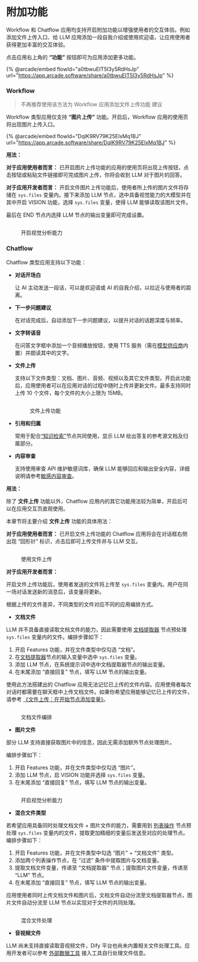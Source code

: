 # 附加功能

Workflow 和 Chatflow 应用均支持开启附加功能以增强使用者的交互体验。例如添加文件上传入口、给 LLM 应用添加一段自我介绍或使用欢迎语，让应用使用者获得更加丰富的交互体验。

点击应用右上角的 **“功能”** 按钮即可为应用添加更多功能。

{% @arcade/embed flowId="a0tbwuEIT5I3y5RdHsJp" url="https://app.arcade.software/share/a0tbwuEIT5I3y5RdHsJp" %}

### Workflow

> 不再推荐使用该方法为 Workflow 应用添加文件上传功能 建议

Workflow 类型应用仅支持 **“图片上传”** 功能。开启后，Workflow 应用的使用页将出现图片上传入口。

{% @arcade/embed flowId="DqlK9RV79K25ElxMq1BJ" url="https://app.arcade.software/share/DqlK9RV79K25ElxMq1BJ" %}

**用法：**

**对于应用使用者而言：** 已开启图片上传功能的应用的使用页将出现上传按钮，点击按钮或粘贴文件链接即可完成图片上传，你将会收到 LLM 对于图片的回答。

**对于应用开发者而言：** 开启文件图片上传功能后，使用者所上传的图片文件将存储在 `sys.files` 变量内。接下来添加 LLM 节点，选中具备视觉能力的大模型并在其中开启 VISION 功能，选择 `sys.files` 变量，使得 LLM 能够读取该图片文件。

最后在 END 节点内选择 LLM 节点的输出变量即可完成设置。

<figure><img src="../../.gitbook/assets/image (7).png" alt=""><figcaption><p>开启视觉分析能力</p></figcaption></figure>

### Chatflow

Chatflow 类型应用支持以下功能：

*   **对话开场白**

    让 AI 主动发送一段话，可以是欢迎语或 AI 的自我介绍，以拉近与使用者的距离。
*   **下一步问题建议**

    在对话完成后，自动添加下一步问题建议，以提升对话的话题深度与频率。
*   **文字转语音**

    在问答文字框中添加一个音频播放按钮，使用 TTS 服务（需在[模型供应商](../../getting-started/readme/model-providers.md)内置）并朗读其中的文字。
*   **文件上传**

    支持以下文件类型：文档、图片、音频、视频以及其它文件类型。开启此功能后，应用使用者可以在应用对话的过程中随时上传并更新文件。最多支持同时上传 10 个文件，每个文件的大小上限为 15MB。

    <figure><img src="../../.gitbook/assets/image (8).png" alt=""><figcaption><p>文件上传功能</p></figcaption></figure>
*   **引用和归属**

    常用于配合[“知识检索”](node/knowledge-retrieval.md)节点共同使用，显示 LLM 给出答复的参考源文档及归属部分。
*   **内容审查**

    支持使用审查 API 维护敏感词库，确保 LLM 能够回应和输出安全内容，详细说明请参考[敏感内容审查](../application-orchestrate/app-toolkits/moderation-tool.md)。

**用法：**

除了 **文件上传** 功能以外，Chatflow 应用内的其它功能用法较为简单，开启后可以在应用交互页直观使用。

本章节将主要介绍 **文件上传** 功能的具体用法：

**对于应用使用者而言：** 已开启文件上传功能的 Chatflow 应用将会在对话框右侧出现 “回形针” 标识，点击后即可上传文件并与 LLM 交互。

<figure><img src="../../.gitbook/assets/image (9).png" alt=""><figcaption><p>使用文件上传</p></figcaption></figure>

**对于应用开发者而言：**

开启文件上传功能后，使用者发送的文件将上传至 `sys.files` 变量内。用户在同一场对话发送新的消息后，该变量将更新。

根据上传的文件差异，不同类型的文件对应不同的应用编排方式。

* **文档文件**

LLM 并不具备直接读取文档文件的能力，因此需要使用 [文档提取器](node/doc-extractor.md) 节点预处理 `sys.files` 变量内的文件。编排步骤如下：

1. 开启 Features 功能，并在文件类型中仅勾选 “文档”。
2. 在[文档提取器](node/doc-extractor.md)节点的输入变量中选中 `sys.files` 变量。
3. 添加 LLM 节点，在系统提示词中选中文档提取器节点的输出变量。
4. 在末尾添加 “直接回复” 节点，填写 LLM 节点的输出变量。

使用此方法搭建出的 Chatflow 应用无法记忆已上传的文件内容。应用使用者每次对话时都需要在聊天框中上传文档文件。如果你希望应用能够记忆已上传的文件，请参考 [《文件上传：在开始节点添加变量》](file-upload.md#fang-fa-er-zai-tian-jia-wen-jian-bian-liang)。

<figure><img src="../../.gitbook/assets/image (372).png" alt=""><figcaption><p>文档文件编排</p></figcaption></figure>

* **图片文件**

部分 LLM 支持直接获取图片中的信息，因此无需添加额外节点处理图片。

编排步骤如下：

1. 开启 Features 功能，并在文件类型中仅勾选 “图片”。
2. 添加 LLM 节点，启 VISION 功能并选择 `sys.files` 变量。
3. 在末尾添加 “直接回复” 节点，填写 LLM 节点的输出变量。

<figure><img src="../../.gitbook/assets/image (3) (2).png" alt=""><figcaption><p>开启视觉分析能力</p></figcaption></figure>

* **混合文件类型**

若希望应用具备同时处理文档文件 + 图片文件的能力，需要用到 [列表操作](node/list-operator.md) 节点预处理 `sys.files` 变量内的文件，提取更加精细的变量后发送至对应的处理节点。编排步骤如下：

1. 开启 Features 功能，并在文件类型中勾选 “图片” + “文档文件” 类型。
2. 添加两个列表操作节点，在 “过滤” 条件中提取图片与文档变量。
3. 提取文档文件变量，传递至 “文档提取器” 节点；提取图片文件变量，传递至 “LLM” 节点。
4. 在末尾添加 “直接回复” 节点，填写 LLM 节点的输出变量。

应用使用者同时上传文档文件和图片后，文档文件自动分流至文档提取器节点，图片文件自动分流至 LLM 节点以实现对于文件的共同处理。

<figure><img src="../../.gitbook/assets/image (16).png" alt=""><figcaption><p>混合文件处理</p></figcaption></figure>

* **音视频文件**

LLM 尚未支持直接读取音视频文件，Dify 平台也尚未内置相关文件处理工具。应用开发者可以参考 [外部数据工具](../extension/api-based-extension/external-data-tool.md) 接入工具自行处理文件信息。
